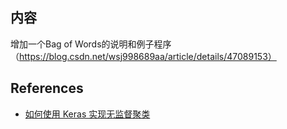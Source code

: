 ## 内容

增加一个Bag of Words的说明和例子程序 （https://blog.csdn.net/wsj998689aa/article/details/47089153）



## References
* [如何使用 Keras 实现无监督聚类](http://m.sohu.com/a/236221126_717210)
